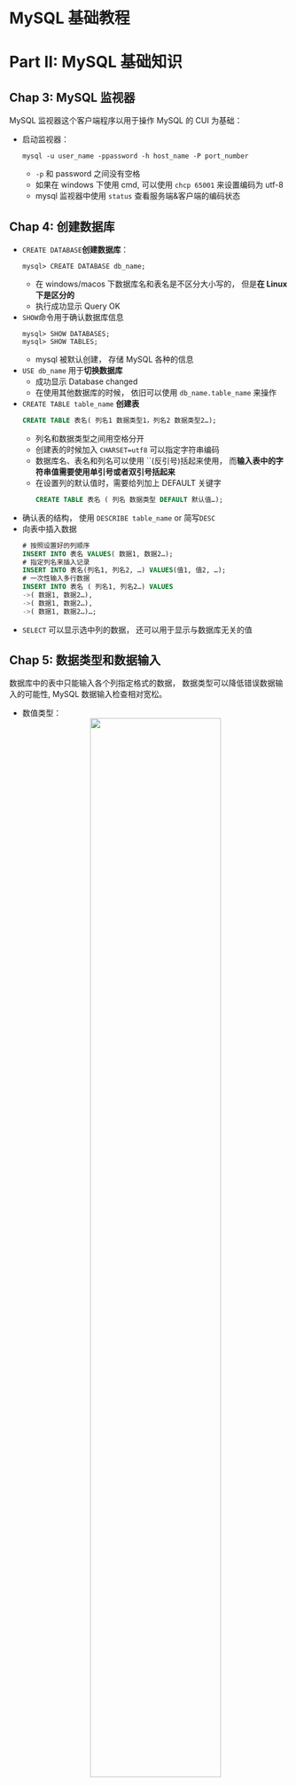 # MySQL 基础教程
# Part II: MySQL 基础知识
## Chap 3: MySQL 监视器
MySQL 监视器这个客户端程序以用于操作 MySQL 的 CUI 为基础：
* 启动监视器：
    ```shell
    mysql -u user_name -ppassword -h host_name -P port_number
    ```
    * `-p` 和 password 之间没有空格
    * 如果在 windows 下使用 cmd, 可以使用 `chcp 65001` 来设置编码为 utf-8
    * mysql 监视器中使用 `status` 查看服务端&客户端的编码状态

## Chap 4: 创建数据库
* `CREATE DATABASE`**创建数据库**：
    ```console
    mysql> CREATE DATABASE db_name;
    ```
    * 在 windows/macos 下数据库名和表名是不区分大小写的， 但是**在 Linux 下是区分的**
    * 执行成功显示 Query OK
* `SHOW`命令用于确认数据库信息
   ```console
   mysql> SHOW DATABASES;
   mysql> SHOW TABLES;
   ``` 
   * mysql 被默认创建， 存储 MySQL 各种的信息
* `USE db_name` 用于**切换数据库**
  * 成功显示 Database changed
  * 在使用其他数据库的时候， 依旧可以使用 `db_name.table_name` 来操作
* `CREATE TABLE table_name` **创建表**
    ```sql
    CREATE TABLE 表名( 列名1 数据类型1，列名2 数据类型2…);
    ```
    * 列名和数据类型之间用空格分开
    * 创建表的时候加入 `CHARSET=utf8` 可以指定字符串编码
    * 数据库名、表名和列名可以使用 ``(反引号)括起来使用， 而**输入表中的字符串值需要使用单引号或者双引号括起来**
    * 在设置列的默认值时，需要给列加上 DEFAULT 关键字
        ```sql
        CREATE TABLE 表名 ( 列名 数据类型 DEFAULT 默认值…);
        ```
* 确认表的结构， 使用 `DESCRIBE table_name` or 简写`DESC` 
* 向表中插入数据 
    ```sql
    # 按照设置好的列顺序
    INSERT INTO 表名 VALUES( 数据1, 数据2…);
    # 指定列名来插入记录
    INSERT INTO 表名(列名1, 列名2, …) VALUES(值1, 值2, …);
    # 一次性输入多行数据
    INSERT INTO 表名 ( 列名1, 列名2…) VALUES 
    ->( 数据1, 数据2…),
    ->( 数据1, 数据2…),
    ->( 数据1, 数据2…)…;
    ```
* `SELECT` 可以显示选中列的数据， 还可以用于显示与数据库无关的值

## Chap 5:  数据类型和数据输入
数据库中的表中只能输入各个列指定格式的数据， 数据类型可以降低错误数据输入的可能性, MySQL 数据输入检查相对宽松。
* 数值类型：<div align=center><img src="https://i.imgur.com/xlwLUJ9.png" width="70%"/></div>
  * 数值类型可以加正负号以及科学输入法
* 字符串类型：<div align=center><img src="https://i.imgur.com/QSKVUFh.png" width="70%"/></div>
  * 在 4.0 以前 VARCHAR/ CHAR 的位数单位为字节， 4.1 之后变成了字符数
  * 字符串数据在输入的时候要使用单括号或者双括号括起来， 实际的 `'` 则需要转义
* 日期与时间：<div align=center><img src="https://i.imgur.com/owQa6wk.png" width="70%"/></div>

## Chap 6: 修改表
第四章中的 INSERT INTO 语句是修改表中的数据， 而这里使用的 `ALTER` 语句则是修改表的结构。
* 当修改列的定义时：`ALTER TABLE … MODIFY …`
  * 新旧类型必须具有兼容性
  * 也可用于修改列的顺序， 将某个列放到前面
    ```sql
    ALTER TABLE tb1C MODIFY birth DATETIME FIRST;
    ```
* 当添加列时：`ALTER TABLE … ADD …`
  * 可以使用 `FIRST` 或 `AFTER` 来指定添加列的位置
    ```sql
    ALTER TABLE tb1D ADD birth DATETIME FIRST;
    ALTER TABLE tb1E ADD birth DATETIME AFTER empid;
    ```
* 当修改列名和定义时：`ALTER TABLE … CHANGE …`
* 当删除列时：`ALTER TABLE … DROP …`

> 在英语中 modify 和 change 意思稍微有点区别， 前者的意思更多是 **调整，稍作修改使更加适合**， 后者含义更多是 **改变**。 所以前者只是更改列的数据类型， 而后者改变了名和定义

### 设置主键、自动编号
在创建了数据库之后， 需要从大量数据中**唯一确定**符合条件的记录， 这种“只会确定一个”的独一无二状态称为唯一（_unique_）。  
创建唯一记录， 会给列设置一个用于和其他列进行区分的特殊属性， 这种情况就要用到**主键**(PRIMARY KEY)。
* 没有重复的值
* 不允许输入空值 `NULL`

在创建表的时候设置主键:
```sql
CREATE TABLE 表名( 列名 数据类型 PRIMARY KEY …);
```

此外还可以设置具有“不允许重复”属性的唯一键(unique key),它不允许列中有重复值， 但是允许 NULL 值。  
给 INT 数据类型添加关键字 `AUTO_INCREMENT` 可以让数据库自动创建一个自增的列， 这个列的值会自动增加， 不需要手动指定，**自动编号设置方法随着 DBMS 的不同而变化**。
```sql
CREATE TABLE 表名( 列名 INT PRIMARY KEY AUTO_INCREMENT, 其他列 …);
```
<div align=center><img src="https://raw.githubusercontent.com/Haitau1996/picgo-hosting/master/img/20220428215833.png" width="40%"/></div>

同时连续编号可以初始化值， 如在上表中用下面的语句插入：
* `INSERT INTO t_series VALUES(100，' 卯 ')`列 a 中就会输入值“100”，然后从“101”开始分配连续的编号
* 在所有记录都删除掉之后， 可以以下面的方式进行初始化：`ALTER TABLE 表名 AUTO_INCREMENT=1;`
  * 当表中存在数据时，如果设置的编号值比已经存在的值大，也可以通过上面的语句重新设置编号的初始值 1

## Chap 7: 复制、删除表和记录
需要用到很多表，每次输入记录又很麻烦，所以为了能重复利用之前创建过的表，我们要掌握表的各种复制方法。
* 复制表的列结构和记录
* 仅复制表的列结构
* 仅复制记录

### 将表的列结构和记录整个复制
* 使用 `SELECT` 的结果复制列的结构和记录， 然后创建新的表。这种复制方法**不复制 `AUTO_INCREMENT` 等属性**， 它们需要复制之后进行设置。
  * 这种方法可能会改变列的属性。例如在某些 MySQL 的版本中，VARCHAR(100) 可能会变成 CHAR(100)
    ```sql
    CREATE TABLE 新表名 SELECT * FROM 元表名；
    ```
    执行`CREATE TABLE tb1_bk SELECT * FROM tb1;` 实际上就是执行下面的过程：<div align=center><img src="https://raw.githubusercontent.com/Haitau1996/picgo-hosting/master/img/20220429204537.png" width="80%"/></div>

### 复制表的列结构&使用 select 复制表 记录
在 `CREATE TABLE` 命令的表名后面加上 `LIKE` 指定复制的元表。这种做法**不会复制表中的记录，但是会复制 `AUTO_INCREMENT` 和 `PRIMARY KEY` 等列的属性。**  
```sql
CREATE TABLE tb1_bkc LIKE tb1;
```
这样复制表的结构之后， 可以使用 `INSERT INTO` 命令来插入记录。
* 复制所有列
    ```sql
    INSERT INTO tb1_bkc SELECT * FROM tb1;
    ```
* 也可以复制列的一部分
    ```sql
    INSERT INTO tb1_bkc(name) SELECT empid FROM tb1;
    ```

### 删除表、数据库、记录
* 删除表
    ```sql
    DROP TABLE tb1;
    ```
  * 如不确定表一定存在，可以在表名前面加上 `IF EXISTS`
* 删除数据库
    ```sql
    DROP DATABASE db1;
    ```
* 也可以不删除表本身而直接删除其所有记录
    ```sql
    DELETE FROM table_name;
    ```

# PART III: 熟练使用 MySQL
## Chap 8: 使用各种条件进行提取
### 使用 SELECT 时设计列的显示
* 使用 `*` 通配符显示所有列
* 指定多个列的时候使用`,`分隔
* 同一个列可以显示多次
    ```sql
    SELECT * FROM tb;
    SELECT sales,empid FROM tb;
    SELECT sales,empid,sales,empid,sales, empid FROM tb;
    ```
* 选择的时候可以使用 `AS` 语句指定别名
    ```sql
    SELECT empid AS 员工号,sales AS 销售额 FROM tb;
    ```

### 计算列值或者处理字符串后显示列
<div align=center><img src="https://raw.githubusercontent.com/Haitau1996/picgo-hosting/master/img/20220509211527.png" width="70%"/></div>

* 可以对列中的数据自由地使用上图所示的运算符，
* 也可以使用函数。 需要注意的是， 有的函数是[汇总某列的所有数据](MySQL必知必会.md#chap-12-汇总数据)，有的函数是[处理单个数据](MySQL必知必会.md#chap-11-使用数据处理函数)
* 还有一些和表无关的函数，如 `SELECT PI();`, `SELECT VERSION();`

*  字符串处理函数
   * `CONCAT()` 函数，用于拼接字符串<div align=center><img src="https://raw.githubusercontent.com/Haitau1996/picgo-hosting/master/img/20220509213443.png" width="70%"/></div>
   * 从左/右取出：LEFT/RIGHT 函数,可以指定 列和字符数
   * 从第×个字符开始截取△个字符：SUBSTRING 函数
   * 重复显示：REPEAT 函数
       ```sql
       SELECT REPEAT('.',age) FROM tb1; # 简易的年龄直方图
       ```
   * 反转显示：REVERSE 函数

* 日期和时间函数
  * NOW 是用于返回当前日期和时间的函数

### 设置条件进行显示
* 可以使用 `LIMIT` 和 `OFFSET` 函数来设置起始位置和显示的记录数
* 使用 `WHERE` 子句提取记录的方法
  * 在 `WHERE` 子语句中可以适应比较运算符<div align=center><img src="https://raw.githubusercontent.com/Haitau1996/picgo-hosting/master/img/20220510102038.png" width="70%"/></div>
  * 可以使用字符串作为比较条件
    * 字符一样可以使用比较运算符
    * `LIKE` 可以吧字符串所有内容当成查询对象执行**模糊查询**
      * `%` 任意字符串
      * `-` 任意一个字符
      * `NOT LIKE` 可以提取不包含模式的记录
  * 使用 `NULL` 作为条件
    * `IS NULL` 提取列值为 NULL 的记录
    * `IS NOT NULL` 提取非空的记录
  * 给 `SELECT` 后加上 `DISTINCT` 可以提取不重复的记录

### 指定多个条件进行选择

